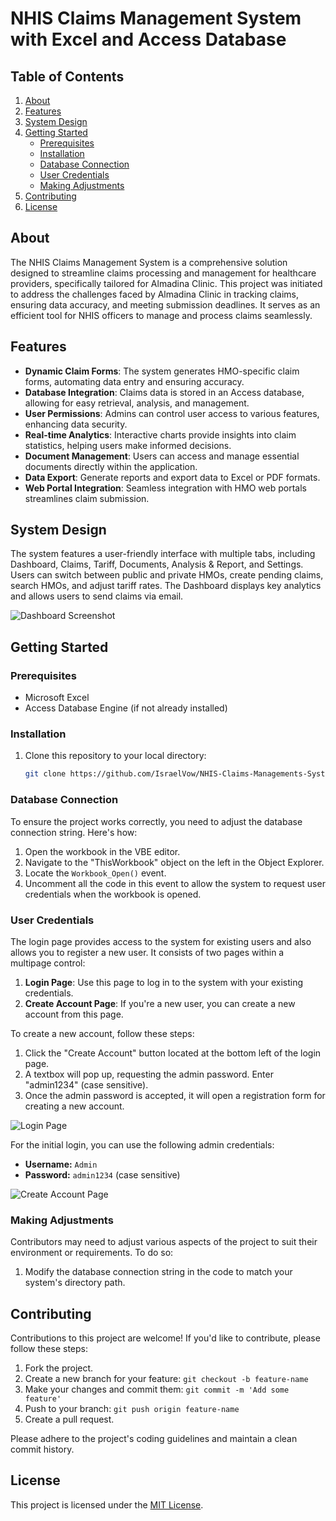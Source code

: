 
# NHIS Claims Management System with Excel and Access Database

## Table of Contents
1. [About](#about)
2. [Features](#features)
3. [System Design](#system-design)
4. [Getting Started](#getting-started)
   - [Prerequisites](#prerequisites)
   - [Installation](#installation)
   - [Database Connection](#database-connection)
   - [User Credentials](#user-credentials)
   - [Making Adjustments](#making-adjustments)
5. [Contributing](#contributing)
6. [License](#license)

## About
The NHIS Claims Management System is a comprehensive solution designed to streamline claims processing and management for healthcare providers, specifically tailored for Almadina Clinic. This project was initiated to address the challenges faced by Almadina Clinic in tracking claims, ensuring data accuracy, and meeting submission deadlines. It serves as an efficient tool for NHIS officers to manage and process claims seamlessly.

## Features
- **Dynamic Claim Forms**: The system generates HMO-specific claim forms, automating data entry and ensuring accuracy.
- **Database Integration**: Claims data is stored in an Access database, allowing for easy retrieval, analysis, and management.
- **User Permissions**: Admins can control user access to various features, enhancing data security.
- **Real-time Analytics**: Interactive charts provide insights into claim statistics, helping users make informed decisions.
- **Document Management**: Users can access and manage essential documents directly within the application.
- **Data Export**: Generate reports and export data to Excel or PDF formats.
- **Web Portal Integration**: Seamless integration with HMO web portals streamlines claim submission.

## System Design
The system features a user-friendly interface with multiple tabs, including Dashboard, Claims, Tariff, Documents, Analysis & Report, and Settings. Users can switch between public and private HMOs, create pending claims, search HMOs, and adjust tariff rates. The Dashboard displays key analytics and allows users to send claims via email.

![Dashboard Screenshot](/images/dashboard.png)

## Getting Started
### Prerequisites
- Microsoft Excel
- Access Database Engine (if not already installed)

### Installation
1. Clone this repository to your local directory:
   ```bash
   git clone https://github.com/IsraelVow/NHIS-Claims-Managements-System-With-Access-Database.git
   ```

### Database Connection
To ensure the project works correctly, you need to adjust the database connection string. Here's how:

1. Open the workbook in the VBE editor.
2. Navigate to the "ThisWorkbook" object on the left in the Object Explorer.
3. Locate the `Workbook_Open()` event.
4. Uncomment all the code in this event to allow the system to request user credentials when the workbook is opened.


### User Credentials
The login page provides access to the system for existing users and also allows you to register a new user. It consists of two pages within a multipage control:
1. **Login Page**: Use this page to log in to the system with your existing credentials.
2. **Create Account Page**: If you're a new user, you can create a new account from this page.

To create a new account, follow these steps:
1. Click the "Create Account" button located at the bottom left of the login page.
2. A textbox will pop up, requesting the admin password. Enter "admin1234" (case sensitive).
3. Once the admin password is accepted, it will open a registration form for creating a new account.

![Login Page](https://i.imgur.com/tX2dCvB.png)

For the initial login, you can use the following admin credentials:
- **Username:** `Admin`
- **Password:** `admin1234` (case sensitive)

![Create Account Page](https://i.imgur.com/tX2dCvB.png)

### Making Adjustments
Contributors may need to adjust various aspects of the project to suit their environment or requirements. To do so:

1. Modify the database connection string in the code to match your system's directory path.

## Contributing
Contributions to this project are welcome! If you'd like to contribute, please follow these steps:
1. Fork the project.
2. Create a new branch for your feature: `git checkout -b feature-name`
3. Make your changes and commit them: `git commit -m 'Add some feature'`
4. Push to your branch: `git push origin feature-name`
5. Create a pull request.

Please adhere to the project's coding guidelines and maintain a clean commit history.

## License
This project is licensed under the [MIT License](LICENSE).
```
